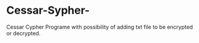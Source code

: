# Cessar-Sypher-
Cessar Cypher Programe with possibility of adding txt file to be encrypted or decrypted. 
